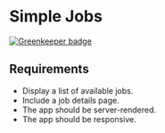 # Simple Jobs

[![Greenkeeper badge](https://badges.greenkeeper.io/joe-crick/simple_job.svg)](https://greenkeeper.io/)

## Requirements

* Display a list of available jobs.
* Include a job details page.
* The app should be server-rendered.
* The app should be responsive.

